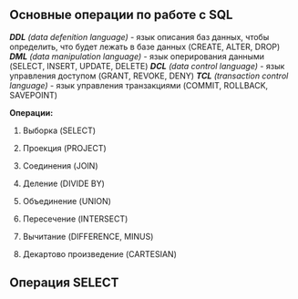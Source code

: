 ## Основные операции по работе с SQL

_**DDL** (data defenition language)_ - язык описания баз данных, чтобы определить, что будет лежать в базе данных
(CREATE, ALTER, DROP)  
_**DML** (data manipulation language)_ - язык оперирования данными (SELECT, INSERT, UPDATE, DELETE)
_**DCL** (data control language)_ - язык управления доступом (GRANT, REVOKE, DENY)
_**TCL** (transaction control language)_ - язык управления транзакциями (COMMIT, ROLLBACK, SAVEPOINT)

**Операции:**  

1. Выборка (SELECT)
2. Проекция (PROJECT)
3. Соединения (JOIN)
4. Деление (DIVIDE BY)

5. Объединение (UNION)
6. Пересечение (INTERSECT)
7. Вычитание (DIFFERENCE, MINUS)
8. Декартово произведение (CARTESIAN)

## Операция SELECT